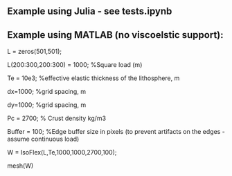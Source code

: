 ## Example using Julia - see tests.ipynb

## Example using MATLAB (no viscoelstic support):

L = zeros(501,501);

L(200:300,200:300) = 1000; %Square load (m)

Te = 10e3; %effective elastic thickness of the lithosphere, m

dx=1000; %grid spacing, m

dy=1000; %grid spacing, m

Pc = 2700; % Crust density kg/m3

Buffer = 100; %Edge buffer size in pixels (to prevent artifacts on the edges - assume continuous load)

W = IsoFlex(L,Te,1000,1000,2700,100);

mesh(W)

